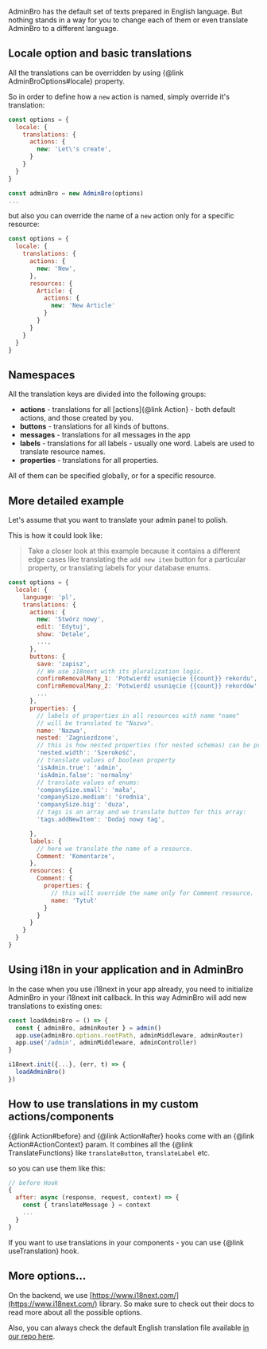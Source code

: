 AdminBro has the default set of texts prepared in English language. But nothing stands in a way
for you to change each of them or even translate AdminBro to a different language.

## Locale option and basic translations

All the translations can be overridden by using {@link AdminBroOptions#locale} property.

So in order to define how a `new` action is named, simply override it's translation:

``` javascript
const options = {
  locale: {
    translations: {
      actions: {
        new: 'Let\'s create',
      }
    }
  }
}

const adminBro = new AdminBro(options)
...
```

but also you can override the name of a `new` action only for a specific resource:

``` javascript
const options = {
  locale: {
    translations: {
      actions: {
        new: 'New',
      },
      resources: {
        Article: {
          actions: {
            new: 'New Article'
          }
        }
      }
    }
  }
}
```

## Namespaces

All the translation keys are divided into the following groups:

* __actions__ - translations for all [actions]{@link Action} - both default actions, and those
created by you.
* __buttons__ - translations for all kinds of buttons.
* __messages__ - translations for all messages in the app
* __labels__ - translations for all labels - usually one word.
Labels are used to translate resource names.
* __properties__ - translations for all properties.

All of them can be specified globally, or for a specific resource.

## More detailed example

Let's assume that you want to translate your admin panel to polish.

This is how it could look like:

> Take a closer look at this example because it contains a different
> edge cases like translating the `add new item` button for a particular property,
> or translating labels for your database enums.

```javascript
const options = {
  locale: {
    language: 'pl',
    translations: {
      actions: {
        new: 'Stwórz nowy',
        edit: 'Edytuj',
        show: 'Detale',
        ...,
      },
      buttons: {
        save: 'zapisz',
        // We use i18next with its pluralization logic.
        confirmRemovalMany_1: 'Potwierdź usunięcie {{count}} rekordu',
        confirmRemovalMany_2: 'Potwierdź usunięcie {{count}} rekordów',
        ...
      },
      properties: {
        // labels of properties in all resources with name "name"
        // will be translated to "Nazwa".
        name: 'Nazwa',
        nested: 'Zagniezdzone',
        // this is how nested properties (for nested schemas) can be provided
        'nested.width': 'Szerokość',
        // translate values of boolean property
        'isAdmin.true': 'admin',
        'isAdmin.false': 'normalny'
        // translate values of enums:
        'companySize.small': 'mała',
        'companySize.medium': 'średnia',
        'companySize.big': 'duza',
        // tags is an array and we translate button for this array:
        'tags.addNewItem': 'Dodaj nowy tag',

      },
      labels: {
        // here we translate the name of a resource.
        Comment: 'Komentarze',
      },
      resources: {
        Comment: {
          properties: {
            // this will override the name only for Comment resource.
            name: 'Tytuł'
          }
        }
      }
    }
  }
}
```

## Using i18n in your application and in AdminBro

In the case when you use i18next in your app already, you need to initialize AdminBro in your
i18next init callback. In this way AdminBro will add new translations to existing ones:

```javascript
const loadAdminBro = () => {
  const { adminBro, adminRouter } = admin()
  app.use(adminBro.options.rootPath, adminMiddleware, adminRouter)
  app.use('/admin', adminMiddleware, adminController)
}

i18next.init({...}, (err, t) => {
  loadAdminBro()
})
```

## How to use translations in my custom actions/components

{@link Action#before} and {@link Action#after} hooks come with an {@link Action#ActionContext}
param. It combines all the {@link TranslateFunctions} like `translateButton`, `translateLabel` etc.

so you can use them like this:

```javascript
// before Hook
{
  after: async (response, request, context) => {
    const { translateMessage } = context
    ...
  }
}
```

If you want to use translations in your components - you can use {@link useTranslation} hook.

## More options...

On the backend, we use [https://www.i18next.com/](https://www.i18next.com/) library. So make
sure to check out their docs to read more about all the possible options.

Also, you can always check the default English translation file
available [in our repo here](https://github.com/SoftwareBrothers/admin-bro/blob/v2.0/src/locale/en.ts).